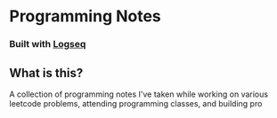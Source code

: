 # Programming Notes
### Built with [Logseq](https://logseq.com/)

## What is this?
A collection of programming notes I've taken while working on various leetcode problems, attending programming classes, and building pro